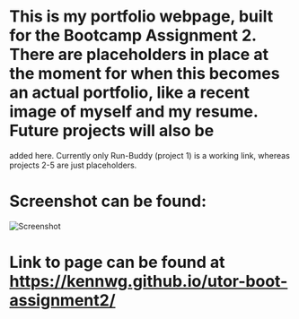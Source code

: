 # This is my portfolio webpage, built for the Bootcamp Assignment 2.  There are placeholders in place at the moment for when this becomes an actual portfolio, like a recent image of myself and my resume.  Future projects will also be
added here. Currently only Run-Buddy (project 1) is a working link, whereas projects 2-5 are just placeholders.

# Screenshot can be found:
![Screenshot](/Screenshot.png)

# Link to page can be found at https://kennwg.github.io/utor-boot-assignment2/